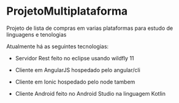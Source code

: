 # ProjetoMultiplataforma
Projeto de lista de compras em varias plataformas para estudo de linguagens e tenologias

Atualmente há as seguintes tecnologias:

- Servidor Rest feito no eclipse usando wildfly 11

- Cliente em AngularJS hospedado pelo angular/cli

- Cliente em Ionic hospedado pelo node tambem

- Cliente Android feito no Android Studio na linguagem Kotlin
